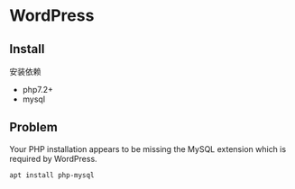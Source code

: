 # WordPress

## Install

安装依赖
* php7.2+
* mysql


## Problem
Your PHP installation appears to be missing the MySQL extension which is required by WordPress.

```sh
apt install php-mysql
```